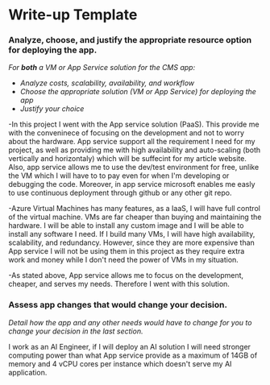 # Write-up Template

### Analyze, choose, and justify the appropriate resource option for deploying the app.

*For **both** a VM or App Service solution for the CMS app:*
- *Analyze costs, scalability, availability, and workflow*
- *Choose the appropriate solution (VM or App Service) for deploying the app*
- *Justify your choice*

-In this project I went with the App service solution (PaaS). This provide me with the conveninece of focusing on the development and not to worry about the hardware. App service support all the requirement I need for my project, as well as providing me with high availability and auto-scaling (both vertically and horizontaly) which will be suffecint for my article website. Also, app service allows me to use the dev/test environment for free, unlike the VM which I will have to to pay even for when I'm developing or debugging the code. Moreover, in app service microsoft enables me easly to use continuous deployment through github or any other git repo.

-Azure Virtual Machines has many features, as a IaaS, I will have full control of the virtual machine. VMs are far cheaper than buying and maintaining the hardware. I will be able to install any custom image and I will be able to install any software I need. If I build many VMs, I will have high availability, scalability, and redundancy. However, since they are more expensive than App service I will not be using them in this project as they require extra work and money while I don't need the power of VMs in my situation.

-As stated above, App service allows me to focus on the development, cheaper, and serves my needs. Therefore I went with this solution.

### Assess app changes that would change your decision.

*Detail how the app and any other needs would have to change for you to change your decision in the last section.*
 
I work as an AI Engineer, if I will deploy an AI solution I will need stronger computing power than what App service provide as a maximum of 14GB of memory and 4 vCPU cores per instance which doesn't serve my AI application.